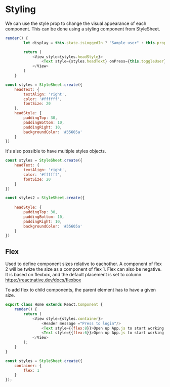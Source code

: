 
# Styling

We can use the style prop to change the visual appearance of each component. This can be done using
a styling component from StyleSheet.

```Javascript
render() {
        let display = this.state.isLoggedIn ? "Sample user" : this.props.message;

        return (
            <View style={styles.headStyle}>
                <Text style={styles.headText} onPress={this.toggleUser}>{display}</Text>
            </View>
        )
    }

const styles = StyleSheet.create({
    headText: {
        textAlign: 'right',
        color: '#ffffff',
        fontSize: 20
    },
    headStyle: {
        paddingTop: 30,
        paddingBottom: 10,
        paddingRight: 10,
        backgroundColor: '#35605a'
    }
})
```

It's also possible to have multiple styles objects.
```javascript
const styles = StyleSheet.create({
    headText: {
        textAlign: 'right',
        color: '#ffffff',
        fontSize: 20
    }
})

const styles2 = StyleSheet.create({
    
    headStyle: {
        paddingTop: 30,
        paddingBottom: 10,
        paddingRight: 10,
        backgroundColor: '#35605a'
    }
})
```

## Flex
Used to define component sizes relative to eachother. A component of flex 2 will be twize the
size as a component of flex 1. Flex can also be negative.\
It is based on flexbox, and the default placement is set to column.\
https://reactnative.dev/docs/flexbox

To add flex to child components, the parent element has to have a given size.
```Javascript
export class Home extends React.Component {
    render() {
        return (
            <View style={styles.container}>
                <Header message ="Press to login"/>
                <Text style={{flex:8}}>Open up App.js to start working on your app!</Text>
                <Text style={{flex:6}}>Open up App.js to start working on your app!</Text>
            </View>
        );
    }
}

const styles = StyleSheet.create({
    container: {
        flex: 1
    }
});
```